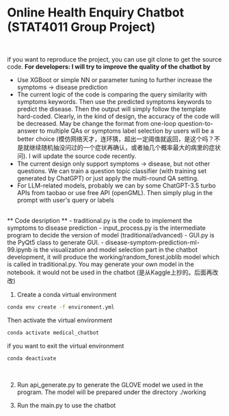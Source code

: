 # Online Health Enquiry Chatbot (STAT4011 Group Project)
<br>

if you want to reproduce the project, you can use git clone to get the source code.
**For developers: I will try to improve the quality of the chatbot by**
-  Use XGBoot or simple NN or parameter tuning to further increase the symptoms -> disease prediction
-  The current logic of the code is comparing the query similarity with symptoms keywords. Then use the predicted symptoms keywords to predict the disease. Then the output will simply follow the template hard-coded. Clearly, in the kind of design, the accuracy of the code will be decreased. May be change the format from one-loop question-to-answer to multiple QAs or symptoms label selection by users will be a better choice (模仿网络天才，连环猜，超出一定阈值就返回，是这个吗？不是就继续随机抽没问过的一个症状再确认，或者抽几个概率最大的病里的症状问). I will update the source code recently.
-  The current design only support symptoms -> disease, but not other questions. We can train a question topic classifier (with training set generated by ChatGPT) or just apply the multi-round QA setting.
-  For LLM-related models, probably we can by some ChatGPT-3.5 turbo APIs from taobao or use free API (openGML). Then simply plug in the prompt with user's query or labels

<br>
** Code desription **
- traditional.py is the code to implement the symptoms to disease prediction
- input_process.py is the intermediate program to decide the version of model (traditional/advanced)
- GUI.py is the PyQt5 class to generate GUI.
- disease-symptom-prediction-ml-99.ipynb is the visualization and model selection part in the chatbot development,
  it will produce the working/random_forest.joblib model which is called in traditional.py. You may generate your own model in the notebook.
  it would not be used in the chatbot
  (是从Kaggle上抄的。后面再改改)


1. Create a conda virtual environment
```bash
conda env create -f environment.yml
```
Then activate the virtual environment
```bash
conda activate medical_chatbot
```
if you want to exit the virtual environment
```bash
conda deactivate
```
<br>

2. Run api_generate.py to generate the GLOVE model we used in the program. The model will be prepared under the directory ./working

3. Run the main.py to use the chatbot


